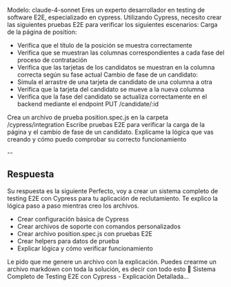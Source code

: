 Modelo: claude-4-sonnet
Eres un experto desarrollador en testing de software E2E, especializado en cypress. Utilizando Cypress, necesito crear las siguientes pruebas E2E para verificar los siguientes escenarios:
Carga de la página de position:
- Verifica que el título de la posición se muestra correctamente
- Verifica que se muestran las columnas correspondientes a cada fase del proceso de contratación
- Verifica que las tarjetas de los candidatos se muestran en la columna correcta según su fase actual
Cambio de fase de un candidato:
- Simula el arrastre de una tarjeta de candidato de una columna a otra
- Verifica que la tarjeta del candidato se mueve a la nueva columna
- Verifica que la fase del candidato se actualiza correctamente en el backend mediante el endpoint PUT /candidate/:id

Crea un archivo de prueba position.spec.js en la carpeta /cypress/integration
Escribe pruebas E2E para verificar la carga de la página y el cambio de fase de un candidato.
Explícame la lógica que vas creando y cómo puedo comprobar su correcto funcionamiento

--

## Respuesta
Su respuesta es la siguiente
Perfecto, voy a crear un sistema completo de testing E2E con Cypress para tu aplicación de reclutamiento. Te explico la lógica paso a paso mientras creo los archivos.
- Crear configuración básica de Cypress
- Crear archivos de soporte con comandos personalizados
- Crear archivo position.spec.js con pruebas E2E
- Crear helpers para datos de prueba
- Explicar lógica y cómo verificar funcionamiento

Le pido que me genere un archivo con la explicación.
Puedes crearme un archivo markdown con toda la solución, es decir con todo esto 🧪 Sistema Completo de Testing E2E con Cypress - Explicación Detallada...